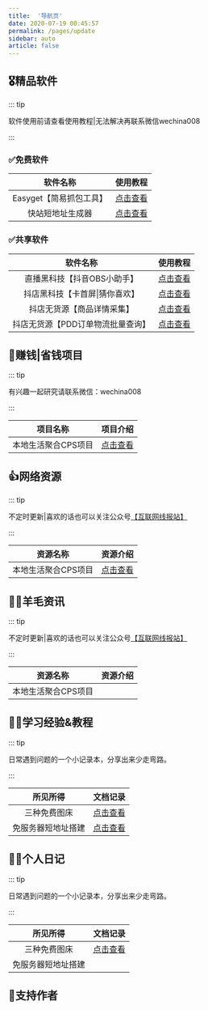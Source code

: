 ```yaml
---
title:  '导航页'
date: 2020-07-19 00:45:57
permalink: /pages/update
sidebar: auto
article: false
---
```


##  🎖精品软件

::: tip

软件使用前请查看使用教程|无法解决再联系微信wechina008

:::

### ✅免费软件<Badge text="免费"/>

|        软件名称         |          使用教程           |
| :---------------------: | :-------------------------: |
| Easyget【简易抓包工具】 | [点击查看](/pages/easyget/) |
|    快站短地址生成器     | [点击查看](/pages/easyget/) |

### ✅共享软件<Badge text="共享"/>

|             软件名称              |          使用教程           |
| :-------------------------------: | :-------------------------: |
|    直播黑科技【抖音OBS小助手】    | [点击查看](/pages/easyget/) |
|  抖店黑科技【卡首屏\|猜你喜欢】   | [点击查看](/pages/easyget/) |
|    抖店无货源【商品详情采集】     | [点击查看](/pages/easyget/) |
| 抖店无货源【PDD订单物流批量查询】 | [点击查看](/pages/easyget/) |

## 💋赚钱|省钱项目

::: tip

有兴趣一起研究请联系微信：wechina008

:::

|      项目名称       |          项目介绍           |
| :-----------------: | :-------------------------: |
| 本地生活聚合CPS项目 | [点击查看](/pages/easyget/) |



## 👍网络资源

::: tip

不定时更新|喜欢的话也可以关注公众号[【互联网线报站】](https://jingyan.baidu.com/)

:::

|      资源名称       |          资源介绍           |
| :-----------------: | :-------------------------: |
| 本地生活聚合CPS项目 | [点击查看](/pages/easyget/) |



## 🐱‍🚀羊毛资讯

::: tip

不定时更新|喜欢的话也可以关注公众号[【互联网线报站】](https://jingyan.baidu.com/)

:::

|      资源名称       | 资源介绍 |
| :-----------------: | -------- |
| 本地生活聚合CPS项目 |          |



## 🐱‍🚀学习经验&教程

::: tip

日常遇到问题的一个小记录本，分享出来少走弯路。

:::

|      所见所得      |          文档记录           |
| :----------------: | :-------------------------: |
|    三种免费图床    | [点击查看](/pages/easyget/) |
| 免服务器短地址搭建 | [点击查看](/pages/easyget/) |



## 🐱‍🚀个人日记

::: tip

日常遇到问题的一个小记录本，分享出来少走弯路。

:::

|      所见所得      |          文档记录           |
| :----------------: | :-------------------------: |
|    三种免费图床    | [点击查看](/pages/easyget/) |
| 免服务器短地址搭建 |                             |

## 🎯支持作者

